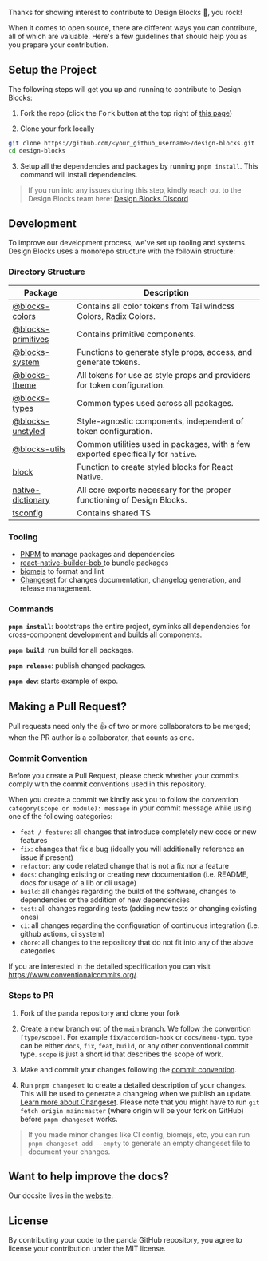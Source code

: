 Thanks for showing interest to contribute to Design Blocks 🥳, you rock!

When it comes to open source, there are different ways you can contribute, all of which are valuable. Here's a few
guidelines that should help you as you prepare your contribution.

## Setup the Project

The following steps will get you up and running to contribute to Design Blocks:

1. Fork the repo (click the <kbd>Fork</kbd> button at the top right of [this page](https://github.com/openkitrun/design-blocks))

2. Clone your fork locally

```sh
git clone https://github.com/<your_github_username>/design-blocks.git
cd design-blocks
```

3. Setup all the dependencies and packages by running `pnpm install`. This command will install dependencies.

> If you run into any issues during this step, kindly reach out to the Design Blocks team here:
> [Design Blocks Discord](https://discord.gg/design-blocks)

## Development

To improve our development process, we've set up tooling and systems. Design Blocks uses a monorepo structure with the
followin structure:

### Directory Structure

| Package                                           | Description                                                                       |
| ------------------------------------------------- | --------------------------------------------------------------------------------- |
| [@blocks-colors](packages/@blocks-colors)         | Contains all color tokens from Tailwindcss Colors, Radix Colors.                  |
| [@blocks-primitives](packages/@blocks-primitives) | Contains primitive components.                                                    |
| [@blocks-system](packages/@blocks-system)         | Functions to generate style props, access, and generate tokens.                   |
| [@blocks-theme](packages/@blocks-theme)           | All tokens for use as style props and providers for token configuration.          |
| [@blocks-types](packages/@blocks-types)           | Common types used across all packages.                                            |
| [@blocks-unstyled](packages/@blocks-unstyled)     | Style-agnostic components, independent of token configuration.                    |
| [@blocks-utils](packages/@blocks-utils)           | Common utilities used in packages, with a few exported specifically for `native`. |
| [block](packages/block)                           | Function to create styled blocks for React Native.                                |
| [native-dictionary](packages/native)              | All core exports necessary for the proper functioning of Design Blocks.           |
| [tsconfig](packages/tsconfig)                     | Contains shared TS                                                                |

### Tooling

- [PNPM](https://pnpm.io/) to manage packages and dependencies
- [react-native-builder-bob
  ](https://callstack.github.io/react-native-builder-bob/) to bundle packages
- [biomejs](https://biomejs.dev/) to format and lint
- [Changeset](https://github.com/atlassian/changesets) for changes documentation, changelog generation, and release
  management.

### Commands

**`pnpm install`**: bootstraps the entire project, symlinks all dependencies for cross-component development and builds
all components.

**`pnpm build`**: run build for all packages.

**`pnpm release`**: publish changed packages.

**`pnpm dev`**: starts example of expo.

## Making a Pull Request?

Pull requests need only the :+1: of two or more collaborators to be merged; when the PR author is a collaborator, that
counts as one.

### Commit Convention

Before you create a Pull Request, please check whether your commits comply with the commit conventions used in this
repository.

When you create a commit we kindly ask you to follow the convention `category(scope or module): message` in your commit
message while using one of the following categories:

- `feat / feature`: all changes that introduce completely new code or new features
- `fix`: changes that fix a bug (ideally you will additionally reference an issue if present)
- `refactor`: any code related change that is not a fix nor a feature
- `docs`: changing existing or creating new documentation (i.e. README, docs for usage of a lib or cli usage)
- `build`: all changes regarding the build of the software, changes to dependencies or the addition of new dependencies
- `test`: all changes regarding tests (adding new tests or changing existing ones)
- `ci`: all changes regarding the configuration of continuous integration (i.e. github actions, ci system)
- `chore`: all changes to the repository that do not fit into any of the above categories

If you are interested in the detailed specification you can visit https://www.conventionalcommits.org/.

### Steps to PR

1. Fork of the panda repository and clone your fork

2. Create a new branch out of the `main` branch. We follow the convention `[type/scope]`. For example
   `fix/accordion-hook` or `docs/menu-typo`. `type` can be either `docs`, `fix`, `feat`, `build`, or any other
   conventional commit type. `scope` is just a short id that describes the scope of work.

3. Make and commit your changes following the
   [commit convention](https://github.com/openkitrun/design-blocks/blob/main/CONTRIBUTING.md#commit-convention).

4. Run `pnpm changeset` to create a detailed description of your changes. This will be used to generate a changelog when
   we publish an update. [Learn more about Changeset](https://github.com/atlassian/changesets/tree/master/packages/cli).
   Please note that you might have to run `git fetch origin main:master` (where origin will be your fork on GitHub)
   before `pnpm changeset` works.

> If you made minor changes like CI config, biomejs, etc, you can run `pnpm changeset add --empty` to generate an empty
> changeset file to document your changes.

## Want to help improve the docs?

Our docsite lives in the [website](https://github.com/openkitrun/design-blocks-website).

## License

By contributing your code to the panda GitHub repository, you agree to license your contribution under the MIT license.

